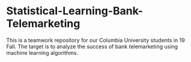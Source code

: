 # Statistical-Learning-Bank-Telemarketing
This is a teamwork repository for our Columbia University students in 19 Fall. The target is to analyze the success of bank telemarketing using machine learning algorithms.
